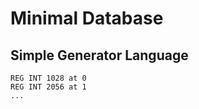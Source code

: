 # Minimal Database

## Simple Generator Language
```mysql
REG INT 1028 at 0
REG INT 2056 at 1
...
```